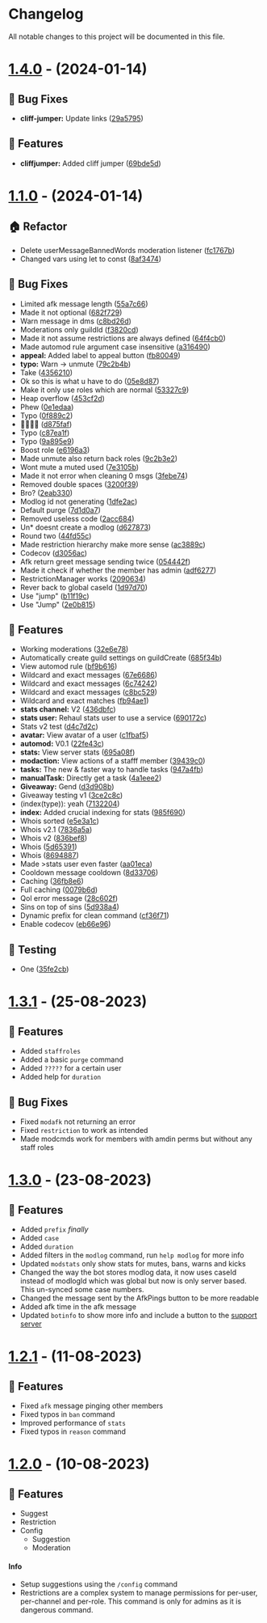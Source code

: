 # Changelog

All notable changes to this project will be documented in this file.

# [1.4.0](https://github.com/theoreotm/cardinal-bot/compare/v1.4.0...v1.4.0) - (2024-01-14)

## 🐛 Bug Fixes

- **cliff-jumper:** Update links ([29a5795](https://github.com/theoreotm/cardinal-bot/commit/29a5795948031fcce6e5d9eb1d358a10edc11f58))

## 🚀 Features

- **cliffjumper:** Added cliff jumper ([69bde5d](https://github.com/theoreotm/cardinal-bot/commit/69bde5d44cb2c165594102d82adf4836db2a9b1b))

# [1.1.0](https://github.com/EvolutionX-10/Radon/compare/v1.1.0...v1.1.0) - (2024-01-14)

## 🏠 Refactor

- Delete userMessageBannedWords moderation listener ([fc1767b](https://github.com/EvolutionX-10/Radon/commit/fc1767bd355746ce56f25501049c51df25909476))
- Changed vars using let to const ([8af3474](https://github.com/EvolutionX-10/Radon/commit/8af34747321dd3b7bfea24a9841e66c99b0c88a1))

## 🐛 Bug Fixes

- Limited afk message length ([55a7c66](https://github.com/EvolutionX-10/Radon/commit/55a7c66250427be08371db0cf1af40c8edc8b975))
- Made it not optional ([682f729](https://github.com/EvolutionX-10/Radon/commit/682f7293847cb2d65497091b41cad908da4aa8e5))
- Warn message in dms ([c8bd26d](https://github.com/EvolutionX-10/Radon/commit/c8bd26dd3beae9937005873287374f04df69a759))
- Moderations only guildId ([f3820cd](https://github.com/EvolutionX-10/Radon/commit/f3820cd9d0da15c1f89b4830c618d876d1c73461))
- Made it not assume restrictions are always defined ([64f4cb0](https://github.com/EvolutionX-10/Radon/commit/64f4cb0635eb0b076d06de1cf9c1e29f17c30603))
- Made automod rule argument case insensitive ([a316490](https://github.com/EvolutionX-10/Radon/commit/a316490a0a9e7f813bb5fca0d4bc0f03ac3868dd))
- **appeal:** Added label to appeal button ([fb80049](https://github.com/EvolutionX-10/Radon/commit/fb800496e07491a75b6528cba6ff8af140806fc7))
- **typo:** Warn -> unmute ([79c2b4b](https://github.com/EvolutionX-10/Radon/commit/79c2b4b74ddafe32a8097d1e83d091921abf490c))
- Take ([4356210](https://github.com/EvolutionX-10/Radon/commit/43562109db8653bd60981bb968144e632201d856))
- Ok so this is what u have to do ([05e8d87](https://github.com/EvolutionX-10/Radon/commit/05e8d872b06e599df5f732563815191b1937cba6))
- Make it only use roles which are normal ([53327c9](https://github.com/EvolutionX-10/Radon/commit/53327c92afd417cc1c919c046247144d9cd2531e))
- Heap overflow ([453cf2d](https://github.com/EvolutionX-10/Radon/commit/453cf2dc98a8e2838f41935448459b260eb61b6a))
- Phew ([0e1edaa](https://github.com/EvolutionX-10/Radon/commit/0e1edaae479a957edf96fc2169706ef42af138f4))
- Typo ([0f889c2](https://github.com/EvolutionX-10/Radon/commit/0f889c26732697b8e1a321afe386053553612ad9))
- 😬😬😬😬 ([d875faf](https://github.com/EvolutionX-10/Radon/commit/d875fafc98be9f93e207b30d18669c3ef4e7db41))
- Typo ([c87ea1f](https://github.com/EvolutionX-10/Radon/commit/c87ea1f3b8b7f793a4cbbbd420e91d622be37da8))
- Typo ([9a895e9](https://github.com/EvolutionX-10/Radon/commit/9a895e949d5615205fa62463d4282bf970f36d10))
- Boost role ([e6196a3](https://github.com/EvolutionX-10/Radon/commit/e6196a3ed2ad892556d722f5b58f1af9aec37854))
- Made unmute also return back roles ([9c2b3e2](https://github.com/EvolutionX-10/Radon/commit/9c2b3e224ee248b71571e957aa35e3811c42c7e1))
- Wont mute a muted used ([7e3105b](https://github.com/EvolutionX-10/Radon/commit/7e3105b3661d83702bce6027bf6a0dc8248bc555))
- Made it not error when cleaning 0 msgs ([3febe74](https://github.com/EvolutionX-10/Radon/commit/3febe7428a67e9095eedddd48a45250a659e3eab))
- Removed double spaces ([3200f39](https://github.com/EvolutionX-10/Radon/commit/3200f39d050debbc1ae9903acf0d17d2ce2e8745))
- Bro? ([2eab330](https://github.com/EvolutionX-10/Radon/commit/2eab330d05fa130a20a5c1ea94e7230bfe3d5bf7))
- Modlog id not generating ([1dfe2ac](https://github.com/EvolutionX-10/Radon/commit/1dfe2acd68ea942d39a0431816669a55af9c7475))
- Default purge ([7d1d0a7](https://github.com/EvolutionX-10/Radon/commit/7d1d0a75e726f770ed0769f1d1240e480763c7d2))
- Removed useless code ([2acc684](https://github.com/EvolutionX-10/Radon/commit/2acc684ce906dcb757073f4d8e4d9323131e0880))
- Un* doesnt create a modlog ([d627873](https://github.com/EvolutionX-10/Radon/commit/d627873995c37f7db7715171b27595b931e3b576))
- Round two ([44fd55c](https://github.com/EvolutionX-10/Radon/commit/44fd55c16c828d95f1f3a793af30f569d18d039c))
- Made restriction hierarchy make more sense ([ac3889c](https://github.com/EvolutionX-10/Radon/commit/ac3889cb8ae6725e25b5109be21a4353228663f3))
- Codecov ([d3056ac](https://github.com/EvolutionX-10/Radon/commit/d3056ac3ab00322b241040895715ccdd18784fa1))
- Afk return greet message sending twice ([054442f](https://github.com/EvolutionX-10/Radon/commit/054442fa1dbcf2a4d6e1f551344c61eba4088da5))
- Made it check if whether the member has admin ([adf6277](https://github.com/EvolutionX-10/Radon/commit/adf62773b086443f4e8dc689a71b3dbaaca512e1))
- RestrictionManager works ([2090634](https://github.com/EvolutionX-10/Radon/commit/209063403fd3bd5704b52a54e8783cdcf1bc15dc))
- Rever back to global caseId ([1d97d70](https://github.com/EvolutionX-10/Radon/commit/1d97d7019b2ec5ebdb88a5cb8c0713dae8b71df1))
- Use "jump" ([b11f19c](https://github.com/EvolutionX-10/Radon/commit/b11f19cbea30b66c7562fea0f9350d9ea09b1f94))
- Use "Jump" ([2e0b815](https://github.com/EvolutionX-10/Radon/commit/2e0b8150b463406867f5955bde1a7168bd6ad0c6))

## 🚀 Features

- Working moderations ([32e6e78](https://github.com/EvolutionX-10/Radon/commit/32e6e784115e50601b8b62c02cb20492e91089ea))
- Automatically create guild settings on guildCreate ([685f34b](https://github.com/EvolutionX-10/Radon/commit/685f34bbb40be5b33eb02806ef08502b64322790))
- View automod rule ([bf9b616](https://github.com/EvolutionX-10/Radon/commit/bf9b616f52c2841bf00b96cafed6ddfeb6afda94))
- Wildcard and exact messages ([67e6686](https://github.com/EvolutionX-10/Radon/commit/67e66866d00af01977ce2cfe87358085f9cdb494))
- Wildcard and exact messages ([6c74242](https://github.com/EvolutionX-10/Radon/commit/6c74242225538d1ea0155640751d4a20523bdf19))
- Wildcard and exact messages ([c8bc529](https://github.com/EvolutionX-10/Radon/commit/c8bc5297ee6513fa80e4b9bba0d1cdc386b626ef))
- Wildcard and exact matches ([fb94ae1](https://github.com/EvolutionX-10/Radon/commit/fb94ae180ebd01c54d468a4ae531af688d5b1751))
- **stats channel:** V2 ([436dbfc](https://github.com/EvolutionX-10/Radon/commit/436dbfc91951d5b8cc69ca976ad5606694a2e2a4))
- **stats user:** Rehaul stats user to use a service ([690172c](https://github.com/EvolutionX-10/Radon/commit/690172c6bd80234d363eff5671537d64f04d0345))
- Stats v2 test ([d4c7d2c](https://github.com/EvolutionX-10/Radon/commit/d4c7d2cf80eb2112ac5e8102c7001b59694f0dd3))
- **avatar:** View avatar of a user ([c1fbaf5](https://github.com/EvolutionX-10/Radon/commit/c1fbaf520a565fdc6747a29051d9704ee7576b26))
- **automod:** V0.1 ([22fe43c](https://github.com/EvolutionX-10/Radon/commit/22fe43c9255b54324025e5ce720c21f86e26c8c0))
- **stats:** View server stats ([695a08f](https://github.com/EvolutionX-10/Radon/commit/695a08fceb8db78c19f77b96994e9a903282cd6a))
- **modaction:** View actions of a stafff member ([39439c0](https://github.com/EvolutionX-10/Radon/commit/39439c03a8cfb5aec2c43754604cf87ad8b450f2))
- **tasks:** The new & faster way to handle tasks ([947a4fb](https://github.com/EvolutionX-10/Radon/commit/947a4fb690a3242bea4638eaf07a57f73f5063a1))
- **manualTask:** Directly get a task ([4a1eee2](https://github.com/EvolutionX-10/Radon/commit/4a1eee2e9625deed2492445a01c82ccd5cf1798f))
- **Giveaway:** Gend ([d3d908b](https://github.com/EvolutionX-10/Radon/commit/d3d908b25167068b5ae782090202968ca35c95ed))
- Giveaway testing v1 ([3ce2c8c](https://github.com/EvolutionX-10/Radon/commit/3ce2c8cf1b5ec09b637086740de5776bf2f6e252))
- (index(type)): yeah ([7132204](https://github.com/EvolutionX-10/Radon/commit/71322047faa2a6903dfdf95051605db49401e42a))
- **index:** Added crucial indexing for stats ([985f690](https://github.com/EvolutionX-10/Radon/commit/985f690fb2ec868d932dbaeb3a06047a86bcbf70))
- Whois sorted ([e5e3a1c](https://github.com/EvolutionX-10/Radon/commit/e5e3a1c189d0b473ac35311d42049f4856c22469))
- Whois v2.1 ([7836a5a](https://github.com/EvolutionX-10/Radon/commit/7836a5a1f42e7caad0ed3fdcbb75e2b7975357c7))
- Whois v2 ([836bef8](https://github.com/EvolutionX-10/Radon/commit/836bef85082e7dcb8c087fb7617f850a5fcd9d94))
- Whois ([5d65391](https://github.com/EvolutionX-10/Radon/commit/5d65391c587f661d86b0d9e65a1ad20e360c395a))
- Whois ([8694887](https://github.com/EvolutionX-10/Radon/commit/8694887144677452cce9dfbfb5f2cb86db0052a4))
- Made >stats user even faster ([aa01eca](https://github.com/EvolutionX-10/Radon/commit/aa01eca4174adf11baae214e3eca12e0c926c56e))
- Cooldown message cooldown ([8d33706](https://github.com/EvolutionX-10/Radon/commit/8d33706d2661542ea2ca7efce259a73090158e95))
- Caching ([36fb8e6](https://github.com/EvolutionX-10/Radon/commit/36fb8e68ed388584f3f4875141d57f1ccd737a14))
- Full caching ([0079b6d](https://github.com/EvolutionX-10/Radon/commit/0079b6d176c2633a2cfebb899f0a1482f0cf6a0f))
- Qol error message ([28c602f](https://github.com/EvolutionX-10/Radon/commit/28c602f154250fe8cff842e32b97805b54539f6d))
- Sins on top of sins ([5d938a4](https://github.com/EvolutionX-10/Radon/commit/5d938a4b1e91596fb20100b655ded478a42657e3))
- Dynamic prefix for clean command ([cf36f71](https://github.com/EvolutionX-10/Radon/commit/cf36f7187af865e2cf6fbc1c420e3a7da5111c39))
- Enable codecov ([eb66e96](https://github.com/EvolutionX-10/Radon/commit/eb66e962045b854d7249f3baa9aa314941c093ad))

## 🧪 Testing

- One ([35fe2cb](https://github.com/EvolutionX-10/Radon/commit/35fe2cb793b3259fe66ddd7da8adf8d4acd83c81))

# [1.3.1](https://github.com/TheOreoTM/cardinal-bot/commit/c73c9b620588927eb94944a0c95b6714d8fac2c2) - (25-08-2023)
## 🚀 Features
- Added `staffroles`
- Added a basic `purge` command
- Added `?????` for a certain user
- Added help for `duration`

## 🐛 Bug Fixes
- Fixed `modafk` not returning an error
- Fixed `restriction` to work as intended
- Made modcmds work for members with amdin perms but without any staff roles

# [1.3.0](https://github.com/TheOreoTM/cardinal-bot/commit/840326ff3dc843c9036d49de9eb3a9bdcbaca40f) - (23-08-2023)
## 🚀 Features
- Added `prefix` *finally*
- Added `case`
- Added `duration`
- Added filters in the `modlog` command, run `help modlog` for more info
- Updated `modstats` only show stats for mutes, bans, warns and kicks
- Changed the way the bot stores modlog data, it now uses caseId instead of modlogId which was global but now is only server based. This un-synced some case numbers.
- Changed the message sent by the AfkPings button to be more readable
- Added afk time in the afk message
- Updated `botinfo` to show more info and include a button to the [support server](https://discord.gg/54ZR2b8AYV)

# [1.2.1](https://github.com/TheOreoTM/cardinal-bot/commit/d1c4dfc576032fec8c09022f73fba6f2580c17d5) - (11-08-2023)

## 🚀 Features
- Fixed `afk` message pinging other members 
- Fixed typos in `ban` command
- Improved performance of `stats`
- Fixed typos in `reason` command

# [1.2.0](https://discord.com/channels/1138806085352951950/1138816143533031524/1139176331351953501) - (10-08-2023)

## 🚀 Features
- Suggest
- Restriction
- Config
  - Suggestion
  - Moderation

#### Info
- Setup suggestions using the `/config` command
- Restrictions are a complex system to manage permissions for per-user, per-channel and per-role. This command is only for admins as it is dangerous command.
